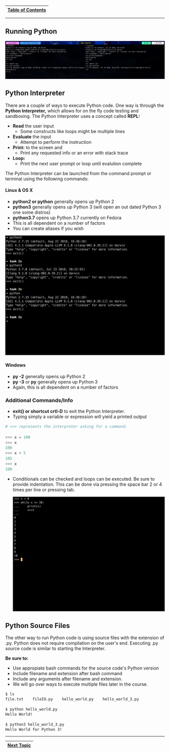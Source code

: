 |[Table of Contents](/00-Table-of-Contents.md)|
|---|

---

## Running Python

![](/assets/interp.png)

## Python Interpreter

There are a couple of ways to execute Python code. One way is through the **Python Interpreter,** which allows for on the fly code testing and sandboxing. The Python Interpreter uses a concept called **REPL:**

* **Read** the user input
  * Some constructs like loops might be multiple lines
* **Evaluate** the input
  * Attempt to perform the instruction
* **Print:** to the screen and
  * Print any requested info or an error with stack trace
* **Loop:**
  * Print the next user prompt or loop until evalution complete 

The Python Interpreter can be launched from the command prompt or terminal using the following commands:

#### Linux & OS X

* **python2 or python** generally opens up Python 2
* **python3** generally opens up Python 3 \(will open an out dated Python 3 one some distros\)
* **python3.7** opens up Python 3.7 currently on Fedora
* This is all dependent on a number of factors
* You can create aliases if you wish

![](/assets/interp_start.png)

#### Windows

* **py -2** generally opens up Python 2
* **py -3** or **py** generally opens up Python 3
* Again, this is all dependent on a number of factors

### Additional Commands/Info

* **exit\(\) or shortcut crtl-D** to exit the Python Interpreter.
* Typing simply a variable or expression will yield a printed output

```python
# >>> represents the interpreter asking for a command. 

>>> x = 100
>>> x
100
>>> x + 5
105
>>> x
100
```

* Conditionals can be checked and loops can be executed. Be sure to provide indentation. This can be done via pressing the space bar 2 or 4 times per line or pressing tab. 

  ![](/assets/interp_loop.png)

## Python Source Files

The other way to run Python code is using source files with the extension of .py. Python does not require compilation on the user's end. Executing .py source code is similar to starting the Interpreter.

**Be sure to:**

* Use appropiate bash commands for the source code's Python version
* Include filename and extension after bash command
* Include any arguments after filename and extension.
* We will go over ways to execute multiple files later in the course.

```text
$ ls
file.txt    fileIO.py    hello_world.py    hello_world_3.py

$ python hello_world.py
Hello World!

$ python3 hello_world_3.py
Hello World for Python 3!
```

---

|[Next Topic](/02_Data_Types/README.md)|
|---|
